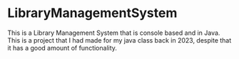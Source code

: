 # LibraryManagementSystem
This is a Library Management System that is console based and in Java. This is a project that I had made for my java class back in 2023, despite that it has a good amount of functionality.

